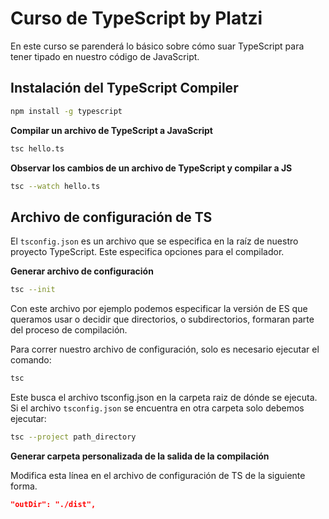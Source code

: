 # Curso de TypeScript by Platzi
En este curso se parenderá lo básico sobre cómo suar TypeScript para tener tipado en nuestro código de JavaScript.

## Instalación del TypeScript Compiler
```bash
npm install -g typescript
```
**Compilar un archivo de TypeScript a JavaScript**
```bash
tsc hello.ts
```
**Observar los cambios de un archivo de TypeScript y compilar a JS**
```bash
tsc --watch hello.ts
```
## Archivo de configuración de TS 
El `tsconfig.json` es un archivo que se especifica en la raíz de nuestro proyecto TypeScript. Este especifica opciones para el compilador.

**Generar archivo de configuración**
```bash
tsc --init
```
Con este archivo por ejemplo podemos especificar la versión de ES que queramos usar o decidir que directorios, o subdirectorios, formaran parte del proceso de compilación.

Para correr nuestro archivo de configuración, solo es necesario ejecutar el comando:
```bash
tsc
```
Este busca el archivo tsconfig.json en la carpeta raiz de dónde se ejecuta. Si el archivo `tsconfig.json` se encuentra en otra carpeta solo debemos ejecutar:
```bash
tsc --project path_directory
```
**Generar carpeta personalizada de la salida de la compilación**

Modifica esta línea en el archivo de configuración de TS de la siguiente forma.
```json
"outDir": "./dist", 
```
